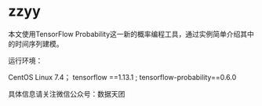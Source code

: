 # zzyy

本文使用TensorFlow Probability这一新的概率编程工具，通过实例简单介绍其中的时间序列建模。

运行环境：

CentOS Linux 7.4；
tensorflow ==1.13.1 ;
tensorflow-probability==0.6.0

具体信息请关注微信公众号：数据天团

